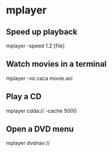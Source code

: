 # mplayer
Speed up playback
-----------------



 mplayer -speed 1.2 [file]

Watch movies in a terminal
--------------------------



 mplayer -vo caca movie.avi

Play a CD
---------



 mplayer cdda:// -cache 5000

Open a DVD menu
---------------



 mplayer dvdnav://

